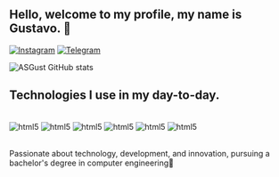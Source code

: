 ## Hello, welcome to my profile, my name is Gustavo.  👋
[![Instagram](https://img.shields.io/badge/Instagram-E4405F?style=for-the-badge&logo=instagram&logoColor=white)](https://www.instagram.com/https_gustas/)
[![Telegram](https://img.shields.io/badge/Telegram-2CA5E0?style=for-the-badge&logo=telegram&logoColor=white)](https://t.me/ASgustas)

![ASGust GitHub stats](https://github-readme-stats.vercel.app/api?username=ASGust&show_icons=true&theme=onedark)

## Technologies I use in my day-to-day.

<div style="display: inline_block"><br/>
  <img align="center" alt="html5" src= https://img.shields.io/badge/HTML-239120?style=for-the-badge&logo=html5&logoColor=white /> 
  <img align="center" alt="html5" src= https://img.shields.io/badge/CSS-239120?&style=for-the-badge&logo=css3&logoColor=white /> 
  <img align="center" alt="html5" src= https://img.shields.io/badge/JavaScript-F7DF1E?style=for-the-badge&logo=javascript&logoColor=black/>
  <img align="center" alt="html5" src=	https://img.shields.io/badge/Python-3776AB?style=for-the-badge&logo=python&logoColor=white/> 
  <img align="center" alt="html5" src=	https://img.shields.io/badge/C%2B%2B-00599C?style=for-the-badge&logo=c%2B%2B&logoColor=white)/>
  <img align="center" alt="html5" src=	https://img.shields.io/badge/Kotlin-0095D5?&style=for-the-badge&logo=kotlin&logoColor=white)/>
  
</div><br/>

Passionate about technology, development, and innovation, pursuing a bachelor's degree in computer engineering🚀
